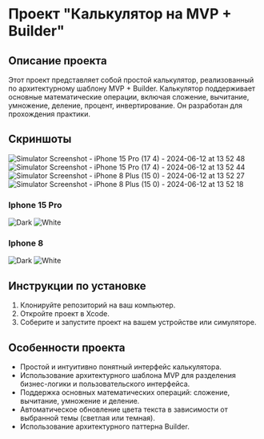 # Проект "Калькулятор на MVP + Builder"

## Описание проекта
Этот проект представляет собой простой калькулятор, реализованный по архитектурному шаблону MVP + Builder. Калькулятор поддерживает основные математические операции, включая сложение, вычитание, умножение, деление, процент, инвертирование. Он разработан для прохождения практики.

## Скриншоты
![Simulator Screenshot - iPhone 15 Pro (17 4) - 2024-06-12 at 13 52 48]()
![Simulator Screenshot - iPhone 15 Pro (17 4) - 2024-06-12 at 13 52 44]()
![Simulator Screenshot - iPhone 8 Plus (15 0) - 2024-06-12 at 13 52 27](https://github.com/EvgeniMityulya/Modsen-Practice-Task-1/assets/90418758/ae2a9c35-efc2-4807-8e57-3f7f90ac4d16)
![Simulator Screenshot - iPhone 8 Plus (15 0) - 2024-06-12 at 13 52 18](https://github.com/EvgeniMityulya/Modsen-Practice-Task-1/assets/90418758/826463f6-9afe-41c5-a53f-f92ea1ac55eb)

### Iphone 15 Pro
![Dark](https://github.com/EvgeniMityulya/Modsen-Practice-Task-1/assets/90418758/adbb8811-a9bc-47ad-984f-83ecda40e8b2)
![White](https://github.com/EvgeniMityulya/Modsen-Practice-Task-1/assets/90418758/2cf9d222-7104-4ee0-b5c7-008600cfbf12)

### Iphone 8
![Dark](https://github.com/EvgeniMityulya/Modsen-Practice-Task-1/assets/90418758/ae2a9c35-efc2-4807-8e57-3f7f90ac4d16)
![White](https://github.com/EvgeniMityulya/Modsen-Practice-Task-1/assets/90418758/826463f6-9afe-41c5-a53f-f92ea1ac55eb)

## Инструкции по установке

1. Клонируйте репозиторий на ваш компьютер.
2. Откройте проект в Xcode.
3. Соберите и запустите проект на вашем устройстве или симуляторе.

## Особенности проекта

- Простой и интуитивно понятный интерфейс калькулятора.
- Использование архитектурного шаблона MVP для разделения бизнес-логики и пользовательского интерфейса.
- Поддержка основных математических операций: сложение, вычитание, умножение и деление.
- Автоматическое обновление цвета текста в зависимости от выбранной темы (светлая или темная).
- Использование архитектурного паттерна Builder.
